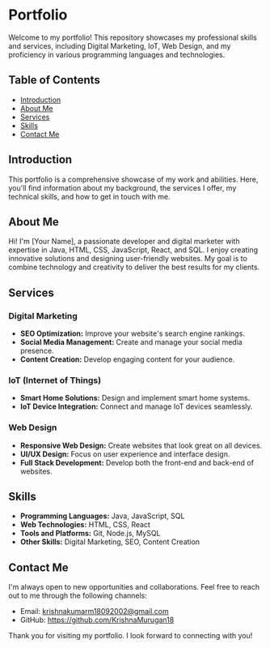 # Portfolio

Welcome to my portfolio! This repository showcases my professional skills and services, including Digital Marketing, IoT, Web Design, and my proficiency in various programming languages and technologies.

## Table of Contents

- [Introduction](#introduction)
- [About Me](#about-me)
- [Services](#services)
- [Skills](#skills)
- [Contact Me](#contact-me)

## Introduction

This portfolio is a comprehensive showcase of my work and abilities. Here, you'll find information about my background, the services I offer, my technical skills, and how to get in touch with me.

## About Me

Hi! I'm [Your Name], a passionate developer and digital marketer with expertise in Java, HTML, CSS, JavaScript, React, and SQL. I enjoy creating innovative solutions and designing user-friendly websites. My goal is to combine technology and creativity to deliver the best results for my clients.

## Services

### Digital Marketing
- **SEO Optimization:** Improve your website's search engine rankings.
- **Social Media Management:** Create and manage your social media presence.
- **Content Creation:** Develop engaging content for your audience.

### IoT (Internet of Things)
- **Smart Home Solutions:** Design and implement smart home systems.
- **IoT Device Integration:** Connect and manage IoT devices seamlessly.

### Web Design
- **Responsive Web Design:** Create websites that look great on all devices.
- **UI/UX Design:** Focus on user experience and interface design.
- **Full Stack Development:** Develop both the front-end and back-end of websites.

## Skills

- **Programming Languages:** Java, JavaScript, SQL
- **Web Technologies:** HTML, CSS, React
- **Tools and Platforms:** Git, Node.js, MySQL
- **Other Skills:** Digital Marketing, SEO, Content Creation

## Contact Me

I'm always open to new opportunities and collaborations. Feel free to reach out to me through the following channels:

- Email: krishnakumarm18092002@gmail.com
- GitHub: https://github.com/KrishnaMurugan18

Thank you for visiting my portfolio. I look forward to connecting with you!
